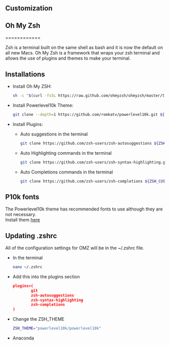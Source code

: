 ## **Customization**


## **Oh My Zsh**
============

Zsh is a terminal built on the same shell as bash and it is now the default on all new Macs.
Oh My Zsh is a framework that wraps your zsh terminal and allows the use of plugins and themes to make your terminal.

## Installations
* Install Oh My ZSH:  
    ```bash
    sh -c "$(curl -fsSL https://raw.github.com/ohmyzsh/ohmyzsh/master/tools/install.sh)"
    ```

* Install Powerlevel10k Theme:  
    ```bash
    git clone --depth=1 https://github.com/romkatv/powerlevel10k.git ${ZSH_CUSTOM:-$HOME/.oh-my-zsh/custom}/themes/powerlevel10k
    ```

* Install Plugins:
  * Auto suggestions in the terminal
    ```bash
    git clone https://github.com/zsh-users/zsh-autosuggestions ${ZSH_CUSTOM:-~/.oh-my-zsh/custom}/plugins/zsh-autosuggestions
    ```

  * Auto Highlighting commands in the terminal
    ```bash
    git clone https://github.com/zsh-users/zsh-syntax-highlighting.git ${ZSH_CUSTOM:-~/.oh-my-zsh/custom}/plugins/zsh-syntax-highlighting
    ```

  * Auto Completions commands in the terminal
    ```bash
    git clone https://github.com/zsh-users/zsh-completions ${ZSH_CUSTOM:=~/.oh-my-zsh/custom}/plugins/zsh-completions
    ```

## P10k fonts
The Powerlevel10k theme has recommended fonts to use although they are not necessary.  
Install them <a href="https://github.com/romkatv/powerlevel10k#meslo-nerd-font-patched-for-powerlevel10k" target="_blank" rel="noreferrer">here</a>


## Updating .zshrc

All of the configuration settings for OMZ will be in the ~/.zshrc file.
* In the terminal
    ```bash
    nano ~/.zshrc
    ```
* Add this into the plugins section
    ```json
    plugins=(
            git
            zsh-autosuggestions
            zsh-syntax-highlighting
            zsh-completions
    )
    ```
* Change the ZSH_THEME
    ```bash
    ZSH_THEME="powerlevel10k/powerlevel10k"
    ```

* Anaconda 